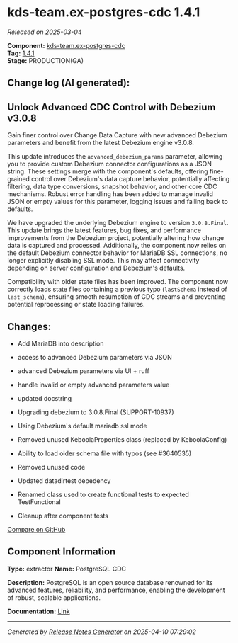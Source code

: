 #  kds-team.ex-postgres-cdc 1.4.1

_Released on 2025-03-04_

**Component:** [kds-team.ex-postgres-cdc](https://github.com/keboola/python-cdc-component)  
**Tag:** [1.4.1](https://github.com/keboola/python-cdc-component/releases/tag/1.4.1)  
**Stage:** PRODUCTION(GA)


## Change log (AI generated):
## Unlock Advanced CDC Control with Debezium v3.0.8

Gain finer control over Change Data Capture with new advanced Debezium parameters and benefit from the latest Debezium engine v3.0.8.

This update introduces the `advanced_debezium_params` parameter, allowing you to provide custom Debezium connector configurations as a JSON string. These settings merge with the component's defaults, offering fine-grained control over Debezium's data capture behavior, potentially affecting filtering, data type conversions, snapshot behavior, and other core CDC mechanisms. Robust error handling has been added to manage invalid JSON or empty values for this parameter, logging issues and falling back to defaults.

We have upgraded the underlying Debezium engine to version `3.0.8.Final`. This update brings the latest features, bug fixes, and performance improvements from the Debezium project, potentially altering how change data is captured and processed. Additionally, the component now relies on the default Debezium connector behavior for MariaDB SSL connections, no longer explicitly disabling SSL mode. This may affect connectivity depending on server configuration and Debezium's defaults.

Compatibility with older state files has been improved. The component now correctly loads state files containing a previous typo (`lastSchema` instead of `last_schema`), ensuring smooth resumption of CDC streams and preventing potential reprocessing or state loading failures.



## Changes:



- Add MariaDB into description 




- access to advanced Debezium parameters via JSON 




- advanced Debezium parameters via UI + ruff 




- handle invalid or empty advanced parameters value 




- updated docstring 




- Upgrading debezium to 3.0.8.Final (SUPPORT-10937) 




- Using Debezium's default mariadb ssl mode 




- Removed unused KeboolaProperties class (replaced by KeboolaConfig) 




- Ability to load older schema file with typos (see #3640535) 




- Removed unused code 




- Updated datadirtest depedency 




- Renamed class used to create functional tests to expected TestFunctional 




- Cleanup after component tests 



[Compare on GitHub](https://github.com/keboola/python-cdc-component/compare/1.4.0...1.4.1)



## Component Information
**Type:** extractor
**Name:** PostgreSQL CDC

**Description:** PostgreSQL is an open source database renowned for its advanced features, reliability, and performance, enabling the development of robust, scalable applications.


**Documentation:** [Link](https://help.keboola.com/components/extractors/database/postgresql/#postgresql-log-based-cdc)



---
_Generated by [Release Notes Generator](https://github.com/keboola/release-notes-generator)
on 2025-04-10 07:29:02_